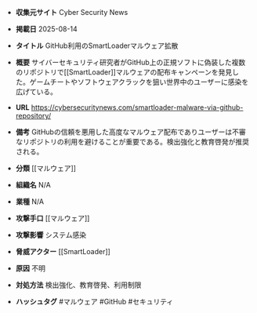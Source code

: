 - **収集元サイト**
Cyber Security News

- **掲載日**
2025-08-14

- **タイトル**
GitHub利用のSmartLoaderマルウェア拡散

- **概要**
サイバーセキュリティ研究者がGitHub上の正規ソフトに偽装した複数のリポジトリで[[SmartLoader]]マルウェアの配布キャンペーンを発見した。ゲームチートやソフトウェアクラックを狙い世界中のユーザーに感染を広げている。

- **URL**
https://cybersecuritynews.com/smartloader-malware-via-github-repository/

- **備考**
GitHubの信頼を悪用した高度なマルウェア配布でありユーザーは不審なリポジトリの利用を避けることが重要である。検出強化と教育啓発が推奨される。

- **分類**
[[マルウェア]]

- **組織名**
N/A

- **業種**
N/A

- **攻撃手口**
[[マルウェア]]

- **攻撃影響**
システム感染

- **脅威アクター**
[[SmartLoader]]

- **原因**
不明

- **対処方法**
検出強化、教育啓発、利用制限

- **ハッシュタグ**
#マルウェア #GitHub #セキュリティ
